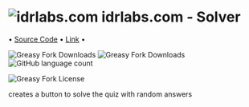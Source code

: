 # ![idrlabs.com](https://www.google.com/s2/favicons?sz=32&domain=idrlabs.com) idrlabs.com - Solver
•︎ [Source Code](https://github.com/eye-wave/greasy-fork/tree/main/packages/idrlabs-solver)
•︎ [Link](https://greasyfork.org/en/scripts/493331-idrlabs-com-solver)
•︎

![Greasy Fork Downloads](https://img.shields.io/greasyfork/dt/493331-idrlabs-com-solver)
![Greasy Fork Downloads](https://img.shields.io/greasyfork/v/493331-idrlabs-com-solver)
![GitHub language count](https://img.shields.io/github/languages/top/eye-wave/greasy-fork)

![Greasy Fork License](https://img.shields.io/greasyfork/l/493331-idrlabs-com-solver)

creates a button to solve the quiz with random answers
